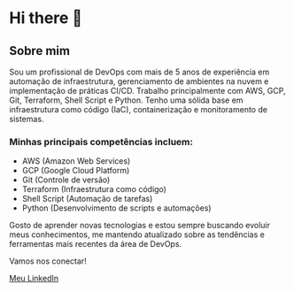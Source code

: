 # Hi there 👋
## Sobre mim

Sou um profissional de DevOps com mais de 5 anos de experiência em automação de infraestrutura, gerenciamento de ambientes na nuvem e implementação de práticas CI/CD. Trabalho principalmente com AWS, GCP, Git, Terraform, Shell Script e Python. Tenho uma sólida base em infraestrutura como código (IaC), containerização e monitoramento de sistemas.

### Minhas principais competências incluem:
- AWS (Amazon Web Services)
- GCP (Google Cloud Platform)
- Git (Controle de versão)
- Terraform (Infraestrutura como código)
- Shell Script (Automação de tarefas)
- Python (Desenvolvimento de scripts e automações)

Gosto de aprender novas tecnologias e estou sempre buscando evoluir meus conhecimentos, me mantendo atualizado sobre as tendências e ferramentas mais recentes da área de DevOps.

Vamos nos conectar!

[Meu LinkedIn](https://www.linkedin.com/in/wayner-araujo-ferreira-872792171/)
